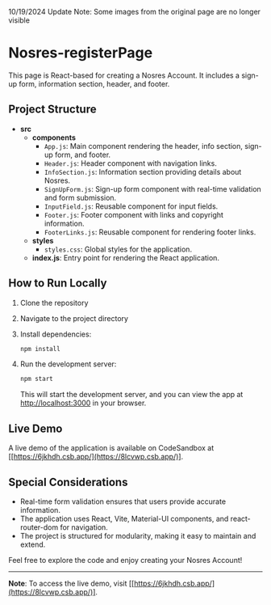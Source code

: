 10/19/2024 Update Note: Some images from the original page are no longer visible
# Nosres-registerPage

This page is React-based for creating a Nosres Account. It includes a sign-up form, information section, header, and footer.

## Project Structure

- **src**
  - **components**
    - `App.js`: Main component rendering the header, info section, sign-up form, and footer.
    - `Header.js`: Header component with navigation links.
    - `InfoSection.js`: Information section providing details about Nosres.
    - `SignUpForm.js`: Sign-up form component with real-time validation and form submission.
    - `InputField.js`: Reusable component for input fields.
    - `Footer.js`: Footer component with links and copyright information.
    - `FooterLinks.js`: Reusable component for rendering footer links.
  - **styles**
    - `styles.css`: Global styles for the application.
  - **index.js**: Entry point for rendering the React application.

## How to Run Locally

1. Clone the repository

 

2. Navigate to the project directory



3. Install dependencies:

   ```bash
   npm install
   ```

4. Run the development server:

   ```bash
   npm start
   ```

   This will start the development server, and you can view the app at [http://localhost:3000](http://localhost:3000) in your browser.

## Live Demo

A live demo of the application is available on CodeSandbox at [[https://6jkhdh.csb.app/](https://8lcvwp.csb.app/)].

## Special Considerations

- Real-time form validation ensures that users provide accurate information.
- The application uses React, Vite, Material-UI components, and react-router-dom for navigation.
- The project is structured for modularity, making it easy to maintain and extend.

Feel free to explore the code and enjoy creating your Nosres Account!

---

**Note**: To access the live demo, visit [[https://6jkhdh.csb.app/](https://8lcvwp.csb.app/)].
